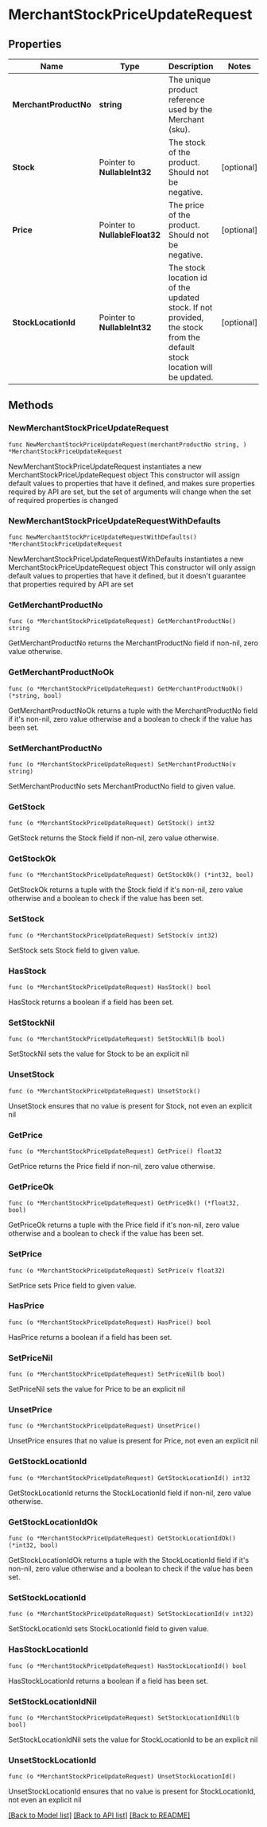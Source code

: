 # MerchantStockPriceUpdateRequest

## Properties

Name | Type | Description | Notes
------------ | ------------- | ------------- | -------------
**MerchantProductNo** | **string** | The unique product reference used by the Merchant (sku). | 
**Stock** | Pointer to **NullableInt32** | The stock of the product. Should not be negative. | [optional] 
**Price** | Pointer to **NullableFloat32** | The price of the product. Should not be negative. | [optional] 
**StockLocationId** | Pointer to **NullableInt32** | The stock location id of the updated stock. If not provided, the stock from the default stock location will be updated. | [optional] 

## Methods

### NewMerchantStockPriceUpdateRequest

`func NewMerchantStockPriceUpdateRequest(merchantProductNo string, ) *MerchantStockPriceUpdateRequest`

NewMerchantStockPriceUpdateRequest instantiates a new MerchantStockPriceUpdateRequest object
This constructor will assign default values to properties that have it defined,
and makes sure properties required by API are set, but the set of arguments
will change when the set of required properties is changed

### NewMerchantStockPriceUpdateRequestWithDefaults

`func NewMerchantStockPriceUpdateRequestWithDefaults() *MerchantStockPriceUpdateRequest`

NewMerchantStockPriceUpdateRequestWithDefaults instantiates a new MerchantStockPriceUpdateRequest object
This constructor will only assign default values to properties that have it defined,
but it doesn't guarantee that properties required by API are set

### GetMerchantProductNo

`func (o *MerchantStockPriceUpdateRequest) GetMerchantProductNo() string`

GetMerchantProductNo returns the MerchantProductNo field if non-nil, zero value otherwise.

### GetMerchantProductNoOk

`func (o *MerchantStockPriceUpdateRequest) GetMerchantProductNoOk() (*string, bool)`

GetMerchantProductNoOk returns a tuple with the MerchantProductNo field if it's non-nil, zero value otherwise
and a boolean to check if the value has been set.

### SetMerchantProductNo

`func (o *MerchantStockPriceUpdateRequest) SetMerchantProductNo(v string)`

SetMerchantProductNo sets MerchantProductNo field to given value.


### GetStock

`func (o *MerchantStockPriceUpdateRequest) GetStock() int32`

GetStock returns the Stock field if non-nil, zero value otherwise.

### GetStockOk

`func (o *MerchantStockPriceUpdateRequest) GetStockOk() (*int32, bool)`

GetStockOk returns a tuple with the Stock field if it's non-nil, zero value otherwise
and a boolean to check if the value has been set.

### SetStock

`func (o *MerchantStockPriceUpdateRequest) SetStock(v int32)`

SetStock sets Stock field to given value.

### HasStock

`func (o *MerchantStockPriceUpdateRequest) HasStock() bool`

HasStock returns a boolean if a field has been set.

### SetStockNil

`func (o *MerchantStockPriceUpdateRequest) SetStockNil(b bool)`

 SetStockNil sets the value for Stock to be an explicit nil

### UnsetStock
`func (o *MerchantStockPriceUpdateRequest) UnsetStock()`

UnsetStock ensures that no value is present for Stock, not even an explicit nil
### GetPrice

`func (o *MerchantStockPriceUpdateRequest) GetPrice() float32`

GetPrice returns the Price field if non-nil, zero value otherwise.

### GetPriceOk

`func (o *MerchantStockPriceUpdateRequest) GetPriceOk() (*float32, bool)`

GetPriceOk returns a tuple with the Price field if it's non-nil, zero value otherwise
and a boolean to check if the value has been set.

### SetPrice

`func (o *MerchantStockPriceUpdateRequest) SetPrice(v float32)`

SetPrice sets Price field to given value.

### HasPrice

`func (o *MerchantStockPriceUpdateRequest) HasPrice() bool`

HasPrice returns a boolean if a field has been set.

### SetPriceNil

`func (o *MerchantStockPriceUpdateRequest) SetPriceNil(b bool)`

 SetPriceNil sets the value for Price to be an explicit nil

### UnsetPrice
`func (o *MerchantStockPriceUpdateRequest) UnsetPrice()`

UnsetPrice ensures that no value is present for Price, not even an explicit nil
### GetStockLocationId

`func (o *MerchantStockPriceUpdateRequest) GetStockLocationId() int32`

GetStockLocationId returns the StockLocationId field if non-nil, zero value otherwise.

### GetStockLocationIdOk

`func (o *MerchantStockPriceUpdateRequest) GetStockLocationIdOk() (*int32, bool)`

GetStockLocationIdOk returns a tuple with the StockLocationId field if it's non-nil, zero value otherwise
and a boolean to check if the value has been set.

### SetStockLocationId

`func (o *MerchantStockPriceUpdateRequest) SetStockLocationId(v int32)`

SetStockLocationId sets StockLocationId field to given value.

### HasStockLocationId

`func (o *MerchantStockPriceUpdateRequest) HasStockLocationId() bool`

HasStockLocationId returns a boolean if a field has been set.

### SetStockLocationIdNil

`func (o *MerchantStockPriceUpdateRequest) SetStockLocationIdNil(b bool)`

 SetStockLocationIdNil sets the value for StockLocationId to be an explicit nil

### UnsetStockLocationId
`func (o *MerchantStockPriceUpdateRequest) UnsetStockLocationId()`

UnsetStockLocationId ensures that no value is present for StockLocationId, not even an explicit nil

[[Back to Model list]](../README.md#documentation-for-models) [[Back to API list]](../README.md#documentation-for-api-endpoints) [[Back to README]](../README.md)


